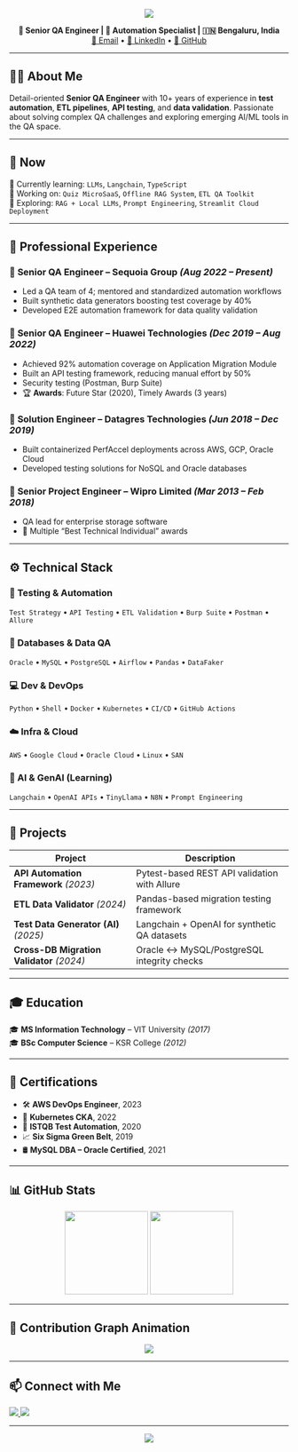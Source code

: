 <p align="center">
  <img src="https://capsule-render.vercel.app/api?type=waving&color=0:6a11cb,100:2575fc&height=150&section=header&text=Anirudh%20Patil&fontSize=40&fontColor=ffffff" />
</p>

<p align="center">
  <b>💼 Senior QA Engineer | 🧪 Automation Specialist | 🇮🇳 Bengaluru, India</b><br>
  <a href="mailto:anirudh92@live.com">📧 Email</a> • 
  <a href="https://linkedin.com/in/anirudhpatil">🔗 LinkedIn</a> • 
  <a href="https://github.com/AnirudhLab">🐙 GitHub</a>
</p>

---

## 👨‍💻 About Me

Detail-oriented **Senior QA Engineer** with 10+ years of experience in **test automation**, **ETL pipelines**, **API testing**, and **data validation**. Passionate about solving complex QA challenges and exploring emerging AI/ML tools in the QA space.

---

## 🔄 Now

🧠 Currently learning: `LLMs`, `Langchain`, `TypeScript`  
🧪 Working on: `Quiz MicroSaaS`, `Offline RAG System`, `ETL QA Toolkit`  
🚀 Exploring: `RAG + Local LLMs`, `Prompt Engineering`, `Streamlit Cloud Deployment`

---

## 💼 Professional Experience

### 🧪 **Senior QA Engineer** – Sequoia Group *(Aug 2022 – Present)*
- Led a QA team of 4; mentored and standardized automation workflows
- Built synthetic data generators boosting test coverage by 40%
- Developed E2E automation framework for data quality validation

### 🧪 **Senior QA Engineer** – Huawei Technologies *(Dec 2019 – Aug 2022)*
- Achieved 92% automation coverage on Application Migration Module
- Built an API testing framework, reducing manual effort by 50%
- Security testing (Postman, Burp Suite)  
- 🏆 **Awards**: Future Star (2020), Timely Awards (3 years)

### 🧠 **Solution Engineer** – Datagres Technologies *(Jun 2018 – Dec 2019)*
- Built containerized PerfAccel deployments across AWS, GCP, Oracle Cloud
- Developed testing solutions for NoSQL and Oracle databases

### 💾 **Senior Project Engineer** – Wipro Limited *(Mar 2013 – Feb 2018)*
- QA lead for enterprise storage software  
- 🏅 Multiple “Best Technical Individual” awards

---

## ⚙️ Technical Stack

### 🧪 Testing & Automation  
`Test Strategy` • `API Testing` • `ETL Validation` • `Burp Suite` • `Postman` • `Allure`

### 🧮 Databases & Data QA  
`Oracle` • `MySQL` • `PostgreSQL` • `Airflow` • `Pandas` • `DataFaker`

### 💻 Dev & DevOps  
`Python` • `Shell` • `Docker` • `Kubernetes` • `CI/CD` • `GitHub Actions`

### ☁️ Infra & Cloud  
`AWS` • `Google Cloud` • `Oracle Cloud` • `Linux` • `SAN`

### 🤖 AI & GenAI (Learning)  
`Langchain` • `OpenAI APIs` • `TinyLlama` • `N8N` • `Prompt Engineering`

---

## 🚀 Projects

| Project | Description |
|--------|-------------|
| **API Automation Framework** *(2023)* | Pytest-based REST API validation with Allure |
| **ETL Data Validator** *(2024)* | Pandas-based migration testing framework |
| **Test Data Generator (AI)** *(2025)* | Langchain + OpenAI for synthetic QA datasets |
| **Cross-DB Migration Validator** *(2024)* | Oracle ↔ MySQL/PostgreSQL integrity checks |

---

## 🎓 Education

🎓 **MS Information Technology** – VIT University *(2017)*  
🎓 **BSc Computer Science** – KSR College *(2012)*

---

## 🏅 Certifications

- 🛠️ **AWS DevOps Engineer**, 2023  
- 🐳 **Kubernetes CKA**, 2022  
- 🧪 **ISTQB Test Automation**, 2020  
- 📈 **Six Sigma Green Belt**, 2019  
- 🛢️ **MySQL DBA – Oracle Certified**, 2021

---

## 📊 GitHub Stats

<p align="center">
  <img src="https://github-readme-stats.vercel.app/api?username=AnirudhLab&show_icons=true&theme=radical" height="150"/>
  <img src="https://github-readme-stats.vercel.app/api/top-langs/?username=AnirudhLab&layout=compact&theme=radical" height="150"/>
</p>

---

## 🐍 Contribution Graph Animation

<p align="center">
  <img src="https://raw.githubusercontent.com/AnirudhLab/AnirudhLab/output/github-contribution-grid-snake.svg" />
</p>

---

## 📫 Connect with Me

<p align="left">
  <a href="https://linkedin.com/in/anirudhpatil">
    <img src="https://img.shields.io/badge/-LinkedIn-0077B5?style=flat-square&logo=linkedin&logoColor=white">
  </a>
  <a href="mailto:anirudh92@live.com">
    <img src="https://img.shields.io/badge/-Email-D14836?style=flat-square&logo=gmail&logoColor=white">
  </a>
</p>

---

<p align="center">
  <img src="https://capsule-render.vercel.app/api?type=waving&color=0:6a11cb,100:2575fc&height=120&section=footer"/>
</p>

<!-- Last Updated: August 3, 2025 -->
